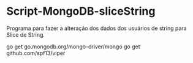 # Script-MongoDB-sliceString
Programa para fazer a alteração dos dados dos usuários de string para Slice de String.


go get go.mongodb.org/mongo-driver/mongo
go get github.com/spf13/viper 